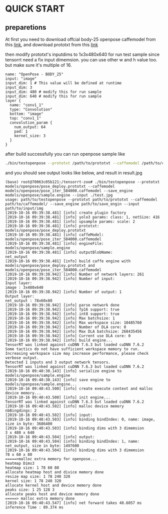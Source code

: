<!--
 * @Author: zerollzeng
 * @Date: 2019-10-16 16:45:46
 * @LastEditors: zerollzeng
 * @LastEditTime: 2019-10-17 11:36:11
 -->
# QUICK START

## preparetions

At first you need to download offcial body-25 openpose caffemodel from this [link](http://posefs1.perception.cs.cmu.edu/OpenPose/models/), and download prototxt from this [link](https://raw.githubusercontent.com/CMU-Perceptual-Computing-Lab/openpose/master/models/pose/body_25/pose_deploy.prototxt)

then modify prototxt's inputdims to 1x3x480x640 for run test sample since tensorrt need a fix input dimemsion. you can use other w and h value too. but make sure it's multiple of 16.
```
name: "OpenPose - BODY_25"
input: "image"
input_dim: 1 # This value will be defined at runtime
input_dim: 3
input_dim: 480 # modify this for run sample
input_dim: 640 # modify this for run sample
layer {
  name: "conv1_1"
  type: "Convolution"
  bottom: "image"
  top: "conv1_1"
  convolution_param {
    num_output: 64
    pad: 1
    kernel_size: 3
  }
}
```

after build successfully you can run openpose sample like
```bash
./bin/testopenpose --prototxt /path/to/prototxt --caffemodel /path/to/caffemodel --save_engine path/to/save_engine --input /path/to/input_image
```

and you should see output looks like below, and result in result.jpg
```
(base) root@70063c05b121:/tensorrt-zoo# ./bin/testopenpose --prototxt models/openpose/pose_deploy.prototxt --caffemodel models/openpose/pose_iter_584000.caffemodel --save_engine models/openpose/sample.engine --input ./test.jpg 
usage: path/to/testopenpose --prototxt path/to/prototxt --caffemodel path/to/caffemodel/ --save_engine path/to/save_engin --input path/to/input/img
[2019-10-16 09:39:38.481] [info] create plugin factory
[2019-10-16 09:39:38.481] [info] yolo3 params: class: 1, netSize: 416 
[2019-10-16 09:39:38.481] [info] upsample params: scale: 2
[2019-10-16 09:39:38.481] [info] prototxt: models/openpose/pose_deploy.prototxt
[2019-10-16 09:39:38.481] [info] caffeModel: models/openpose/pose_iter_584000.caffemodel
[2019-10-16 09:39:38.481] [info] engineFile: models/openpose/sample.engine
[2019-10-16 09:39:38.481] [info] outputBlobName: 
net_output 
[2019-10-16 09:39:38.481] [info] build caffe engine with models/openpose/pose_deploy.prototxt and models/openpose/pose_iter_584000.caffemodel
[2019-10-16 09:39:38.942] [info] Number of network layers: 261
[2019-10-16 09:39:38.942] [info] Number of input: 
Input layer: 
image : 3x480x640 
[2019-10-16 09:39:38.942] [info] Number of output: 1
Output layer: 
net_output : 78x60x80 
[2019-10-16 09:39:38.942] [info] parse network done
[2019-10-16 09:39:38.942] [info] fp16 support: true
[2019-10-16 09:39:38.942] [info] int8 support: true
[2019-10-16 09:39:38.942] [info] Max batchsize: 1
[2019-10-16 09:39:38.942] [info] Max workspace size: 10485760
[2019-10-16 09:39:38.942] [info] Number of DLA core: 0
[2019-10-16 09:39:38.942] [info] Max DLA batchsize: 268435456
[2019-10-16 09:39:38.942] [info] Current use DLA core: 0
[2019-10-16 09:39:38.942] [info] build engine...
TensorRT was linked against cuDNN 7.6.3 but loaded cuDNN 7.6.2
Some tactics do not have sufficient workspace memory to run. Increasing workspace size may increase performance, please check verbose output.
Detected 1 inputs and 3 output network tensors.
TensorRT was linked against cuDNN 7.6.3 but loaded cuDNN 7.6.2
[2019-10-16 09:40:30.143] [info] serialize engine to models/openpose/sample.engine
[2019-10-16 09:40:30.143] [info] save engine to models/openpose/sample.engine...
[2019-10-16 09:40:43.500] [info] create execute context and malloc device memory...
[2019-10-16 09:40:43.500] [info] init engine...
TensorRT was linked against cuDNN 7.6.3 but loaded cuDNN 7.6.2
[2019-10-16 09:40:43.502] [info] malloc device memory
nbBingdings: 2
[2019-10-16 09:40:43.502] [info] input: 
[2019-10-16 09:40:43.503] [info] binding bindIndex: 0, name: image, size in byte: 3686400
[2019-10-16 09:40:43.503] [info] binding dims with 3 dimemsion
3 x 480 x 640   
[2019-10-16 09:40:43.504] [info] output: 
[2019-10-16 09:40:43.504] [info] binding bindIndex: 1, name: net_output, size in byte: 1497600
[2019-10-16 09:40:43.504] [info] binding dims with 3 dimemsion
78 x 60 x 80   
=====>malloc extra memory for openpose...
heatmap Dims3
heatmap size: 1 78 60 80
allocate heatmap host and divice memory done
resize map size: 1 78 240 320
kernel size: 1 78 240 320
allocate kernel host and device memory done
peaks size: 1 25 128 3
allocate peaks host and device memory done
=====> malloc extra memory done
[2019-10-16 09:40:43.547] [info] net forward takes 40.6057 ms
inference Time : 89.374 ms
```
